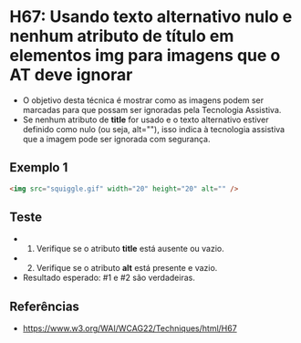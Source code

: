 # H67: Usando texto alternativo nulo e nenhum atributo de título em elementos img para imagens que o AT deve ignorar
* O objetivo desta técnica é mostrar como as imagens podem ser marcadas para que possam ser ignoradas pela Tecnologia Assistiva.
* Se nenhum atributo de **title** for usado e o texto alternativo estiver definido como nulo (ou seja, alt=""), isso indica à tecnologia assistiva que a imagem pode ser ignorada com segurança.

## Exemplo 1
```html
<img src="squiggle.gif" width="20" height="20" alt="" />
```

## Teste
* 1. Verifique se o atributo **title** está ausente ou vazio.
* 2. Verifique se o atributo **alt** está presente e vazio.
* Resultado esperado: #1 e #2 são verdadeiras.

## Referências
* https://www.w3.org/WAI/WCAG22/Techniques/html/H67